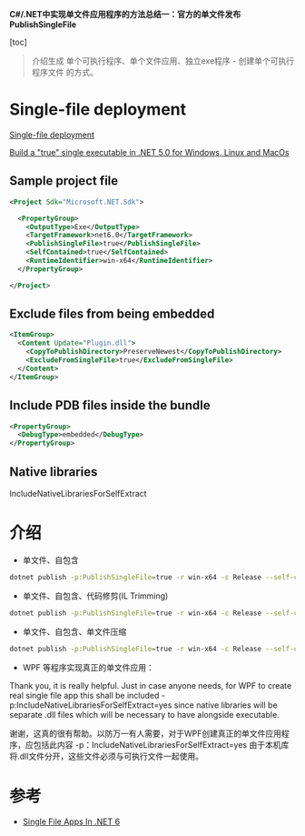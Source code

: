 **C#/.NET中实现单文件应用程序的方法总结一：官方的单文件发布PublishSingleFile**


[toc]

> 介绍生成 单个可执行程序、单个文件应用、独立exe程序 - 创建单个可执行程序文件 的方式。


# Single-file deployment

[Single-file deployment](https://learn.microsoft.com/en-us/dotnet/core/deploying/single-file/overview?tabs=cli)

[Build a "true" single executable in .NET 5.0 for Windows, Linux and MacOs](https://www.mihajakovac.com/build-dotnet-single-exe/)

## Sample project file

```xml
<Project Sdk="Microsoft.NET.Sdk">

  <PropertyGroup>
    <OutputType>Exe</OutputType>
    <TargetFramework>net6.0</TargetFramework>
    <PublishSingleFile>true</PublishSingleFile>
    <SelfContained>true</SelfContained>
    <RuntimeIdentifier>win-x64</RuntimeIdentifier>
  </PropertyGroup>

</Project>
```

## Exclude files from being embedded

```xml
<ItemGroup>
  <Content Update="Plugin.dll">
    <CopyToPublishDirectory>PreserveNewest</CopyToPublishDirectory>
    <ExcludeFromSingleFile>true</ExcludeFromSingleFile>
  </Content>
</ItemGroup>
```

## Include PDB files inside the bundle

```xml
<PropertyGroup>
  <DebugType>embedded</DebugType>
</PropertyGroup>
```

## Native libraries

IncludeNativeLibrariesForSelfExtract 

# 介绍

- 单文件、自包含

```sh
dotnet publish -p:PublishSingleFile=true -r win-x64 -c Release --self-contained true
```

- 单文件、自包含、代码修剪(IL Trimming)

```sh
dotnet publish -p:PublishSingleFile=true -r win-x64 -c Release --self-contained true -p:PublishTrimmed=true
```

- 单文件、自包含、单文件压缩

```sh
dotnet publish -p:PublishSingleFile=true -r win-x64 -c Release --self-contained true -p:EnableCompressionInSingleFile=true
```


- WPF 等程序实现真正的单文件应用：

Thank you, it is really helpful. Just in case anyone needs, for WPF to create real single file app this shall be included
-p:IncludeNativeLibrariesForSelfExtract=yes
since native libraries will be separate .dll files which will be necessary to have alongside executable.

谢谢，这真的很有帮助。以防万一有人需要，对于WPF创建真正的单文件应用程序，应包括此内容
-p：IncludeNativeLibrariesForSelfExtract=yes
由于本机库将.dll文件分开，这些文件必须与可执行文件一起使用。


# 参考

- [Single File Apps In .NET 6](https://dotnetcoretutorials.com/2021/11/10/single-file-apps-in-net-6/)